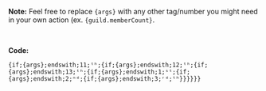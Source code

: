 **Note:** Feel free to replace `{args}` with any other tag/number you might need in your own action (ex. `{guild.memberCount}`.

<br>

**Code:**

```{if;{args};endswith;11;ᵗʰ;{if;{args};endswith;12;ᵗʰ;{if;{args};endswith;13;ᵗʰ;{if;{args};endswith;1;ˢᵗ;{if;{args};endswith;2;ⁿᵈ;{if;{args};endswith;3;ʳᵈ;ᵗʰ}}}}}}```
